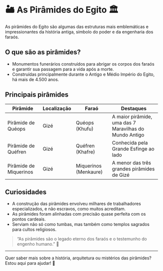 # 🏜️ As Pirâmides do Egito 🏛️

As pirâmides do Egito são algumas das estruturas mais emblemáticas e impressionantes da história antiga, símbolo do poder e da engenharia dos faraós.

## O que são as pirâmides?

- Monumentos funerários construídos para abrigar os corpos dos faraós e garantir sua passagem para a vida após a morte.
- Construídas principalmente durante o Antigo e Médio Império do Egito, há mais de 4.500 anos.

## Principais pirâmides

| Pirâmide                | Localização    | Faraó               | Destaques                      |
|------------------------|----------------|---------------------|------------------------------|
| Pirâmide de Quéops      | Gizé           | Quéops (Khufu)      | A maior pirâmide, uma das 7 Maravilhas do Mundo Antigo |
| Pirâmide de Quéfren     | Gizé           | Quéfren (Khafre)    | Conhecida pela Grande Esfinge ao lado |
| Pirâmide de Miquerinos  | Gizé           | Miquerinos (Menkaure)| A menor das três grandes pirâmides de Gizé |

## Curiosidades

- A construção das pirâmides envolveu milhares de trabalhadores especializados, e não escravos, como muitos acreditam.
- As pirâmides foram alinhadas com precisão quase perfeita com os pontos cardeais.
- Serviam não só como tumbas, mas também como templos sagrados para cultos religiosos.

> “As pirâmides são o legado eterno dos faraós e o testemunho do engenho humano.” 🌟

---

Quer saber mais sobre a história, arquitetura ou mistérios das pirâmides? Estou aqui para ajudar! 🏺
